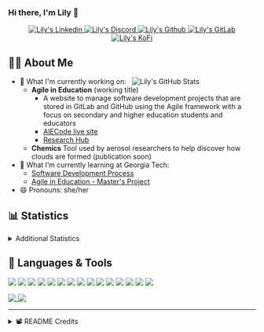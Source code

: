 ### Hi there, I'm Lily 👋

<!-- Trophies
<p align="center">
  <img alig src="https://github-profile-trophy.vercel.app/?username=Lilyheart&theme=nord&margin-w=15&margin-h=15&no-frame=true&rank=SECRET,SSS,SS,S,AAA,AA,A" />
</p>
-->
<p align="center">
  <a href="https://www.linkedin.com/in/lily-romano/">
    <img alt="Lily's Linkedin" src="https://img.shields.io/badge/linkedin-%230077B5.svg?&style=for-the-badge&logo=linkedin&logoColor=white" />
  </a>
  <a href="https://discordapp.com/users/Lilyheart#4493">
    <img alt="Lily's Discord" src="https://img.shields.io/badge/Discord-7289DA?style=for-the-badge&logo=discord&logoColor=white" />
  </a>
  <a href="https://github.com/Lilyheart">
    <img alt="Lily's Github" src="https://img.shields.io/badge/GitHub-100000?style=for-the-badge&logo=github&logoColor=white" />
  </a>
  <a href="https://gitlab.com/Lilyheart">
    <img alt="Lily's GitLab" src="https://img.shields.io/badge/GitLab-330F63?style=for-the-badge&logo=gitlab&logoColor=white" />
  </a>
  <a href="https://ko-fi.com/lilyheart">
    <img alt="Lily's KoFi" src="https://img.shields.io/badge/Ko--fi-F16061?style=for-the-badge&logo=ko-fi&logoColor=white" />
  </a>
  </p>

## 👩‍💻 About Me

<img align=right width="50%" alt="Lily's GitHub Stats" src="https://github-readme-stats.vercel.app/api?username=Lilyheart&count_private=true&hide_border=true&show_icons=true&bg_color=FFFFFF&title_color=32698E&text_color=282828&icon_color=32698E"/>

- 🔭 What I'm currently working on:
  - **Agile in Education** (working title)
    - A website to manage software development projects that are stored in GitLab and GitHub using the Agile framework with a focus on secondary and higher education students and educators
    - [AIECode live site](https://lilyheart.github.io/AIECode)
    - [Research Hub](https://agileineducation.notion.site/)
  - **Chemics** Tool used by aerosol researchers to help discover how clouds are formed (publication soon)
- 🌱 What I’m currently learning at Georgia Tech:
  - [Software Development Process](https://omscs.gatech.edu/cs-6300-software-development-process)
  - [Agile in Education - Master's Project](https://agileineducation.notion.site/)
- 😄 Pronouns: she/her

## 📊 Statistics

<details><summary>Additional Statistics</summary>

<!--START_SECTION:waka-->
![Code Time](http://img.shields.io/badge/Code%20Time-0-blue)

![Profile Views](http://img.shields.io/badge/Profile%20Views-0-blue)

![Lines of code](https://img.shields.io/badge/From%20Hello%20World%20I%27ve%20Written--263%20Thousand%20lines%20of%20code-blue)

**🐱 My GitHub Data** 

> 🏆 735 Contributions in the Year 2022
 > 
> 📦 199.1 kB Used in GitHub's Storage 
 > 
> 💼 Opted to Hire
 > 
> 📜 20 Public Repositories 
 > 
> 🔑 24 Private Repositories  
 > 
**I'm an Early 🐤** 

```text
🌞 Morning    222 commits    ███████░░░░░░░░░░░░░░░░░░   30.0% 
🌆 Daytime    276 commits    █████████░░░░░░░░░░░░░░░░   37.3% 
🌃 Evening    214 commits    ███████░░░░░░░░░░░░░░░░░░   28.92% 
🌙 Night      28 commits     █░░░░░░░░░░░░░░░░░░░░░░░░   3.78%

```
📅 **I'm Most Productive on Friday** 

```text
Monday       121 commits    ████░░░░░░░░░░░░░░░░░░░░░   16.35% 
Tuesday      86 commits     ███░░░░░░░░░░░░░░░░░░░░░░   11.62% 
Wednesday    125 commits    ████░░░░░░░░░░░░░░░░░░░░░   16.89% 
Thursday     77 commits     ██░░░░░░░░░░░░░░░░░░░░░░░   10.41% 
Friday       169 commits    █████░░░░░░░░░░░░░░░░░░░░   22.84% 
Saturday     76 commits     ██░░░░░░░░░░░░░░░░░░░░░░░   10.27% 
Sunday       86 commits     ███░░░░░░░░░░░░░░░░░░░░░░   11.62%

```


📊 **This Week I Spent My Time On** 

```text
⌚︎ Time Zone: America/New_York

💬 Programming Languages: 
JavaScript               10 hrs 44 mins      ███████████████░░░░░░░░░░   60.66% 
Pug                      6 hrs 30 mins       █████████░░░░░░░░░░░░░░░░   36.78% 
Sass                     15 mins             ░░░░░░░░░░░░░░░░░░░░░░░░░   1.45% 
Other                    6 mins              ░░░░░░░░░░░░░░░░░░░░░░░░░   0.65% 
Bash                     2 mins              ░░░░░░░░░░░░░░░░░░░░░░░░░   0.27%

🔥 Editors: 
VS Code                  17 hrs 37 mins      █████████████████████████   99.63% 
Vim                      3 mins              ░░░░░░░░░░░░░░░░░░░░░░░░░   0.37%

🐱‍💻 Projects: 
AIE                      17 hrs 25 mins      ████████████████████████░   98.45% 
AIECode                  8 mins              ░░░░░░░░░░░░░░░░░░░░░░░░░   0.78% 
monumenta_gear           5 mins              ░░░░░░░░░░░░░░░░░░░░░░░░░   0.49% 
Unknown Project          2 mins              ░░░░░░░░░░░░░░░░░░░░░░░░░   0.27%

💻 Operating System: 
Linux                    17 hrs 41 mins      █████████████████████████   100.0%

```

**I Mostly Code in JavaScript** 

```text
JavaScript               14 repos            █████████░░░░░░░░░░░░░░░░   35.9% 
Java                     7 repos             ████░░░░░░░░░░░░░░░░░░░░░   17.95% 
HTML                     6 repos             ███░░░░░░░░░░░░░░░░░░░░░░   15.38% 
Python                   3 repos             ██░░░░░░░░░░░░░░░░░░░░░░░   7.69% 
Arduino                  1 repo              ░░░░░░░░░░░░░░░░░░░░░░░░░   2.56%

```


**Timeline**

![Chart not found](https://raw.githubusercontent.com/Lilyheart/Lilyheart/main/charts/bar_graph.png) 


 Last Updated on 08/05/2022 08:14:04 UTC
<!--END_SECTION:waka-->
</details>

## 💬 Languages & Tools

<!-- https://simpleicons.org/ -->

![](https://img.shields.io/badge/OS-Linux-informational?style=flat&logo=linux&logoColor=white&color=32698E)
![](https://img.shields.io/badge/Editor-Atom-informational?style=flat&logo=Atom&logoColor=white&color=32698E)
![](https://img.shields.io/badge/Code-Java-informational?style=flat&logo=java&logoColor=white&color=32698E)
![](https://img.shields.io/badge/Code-Javascript-informational?style=flat&logo=javascript&logoColor=white&color=32698E)
![](https://img.shields.io/badge/Code-Typescript-informational?style=flat&logo=typescript&logoColor=white&color=32698E)
![](https://img.shields.io/badge/Code-SASS-informational?style=flat&logo=Sass&logoColor=white&color=32698E)
![](https://img.shields.io/badge/Code-SCSS-informational?style=flat&logo=Sass&logoColor=white&color=32698E)
![](https://img.shields.io/badge/Code-Postcss-informational?style=flat&logo=Postcss&logoColor=white&color=32698E)
![](https://img.shields.io/badge/Code-Bootstrap-informational?style=flat&logo=Bootstrap&logoColor=white&color=32698E)
![](https://img.shields.io/badge/Code-Angular-informational?style=flat&logo=Angular&logoColor=white&color=32698E)
![](https://img.shields.io/badge/Code-Webpack-informational?style=flat&logo=Webpack&logoColor=white&color=32698E)
![](https://img.shields.io/badge/Code-Markdown-informational?style=flat&logo=Markdown&logoColor=white&color=32698E)
![](https://img.shields.io/badge/Code-Python-informational?style=flat&logo=python&logoColor=white&color=32698E)
![](https://img.shields.io/badge/Shell-Bash-informational?style=flat&logo=gnu-bash&logoColor=white&color=32698E)
![](https://img.shields.io/badge/VCS-Git-informational?style=flat&logo=git&logoColor=white&color=32698E)

<a href="#">
  <img align="top" max-width="49%" src="https://github-readme-stats.vercel.app/api/top-langs/?username=Lilyheart&hide_border=true&bg_color=FFFFFF&title_color=32698E&text_color=282828&icon_color=32698E&layout=compact" />
</a>
<a href="#">
  <img align="top" max-width="50%" src="https://github-readme-stats.vercel.app/api/wakatime?username=Lily&hide_border=true&bg_color=FFFFFF&title_color=32698E&text_color=282828&icon_color=32698E" />
</a>


----

<details><summary>📽️ README Credits</summary>

- [Badges 4 README](https://github.com/alexandresanlim/Badges4-README.md-Profile)
- [GitHub Readme Stats](https://github.com/anuraghazra/github-readme-stats)
- [GitHub Readme Streak Stats](https://github.com/DenverCoder1/github-readme-streak-stats)
- [Waka Readme Stats](https://github.com/anmol098/waka-readme-stats)
- [Sheilds.io](https://shields.io/)

</details>
